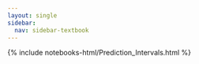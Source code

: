 ```yaml
---
layout: single
sidebar:
  nav: sidebar-textbook
---
```


{% include notebooks-html/Prediction_Intervals.html %}
